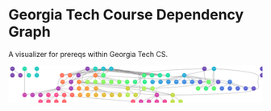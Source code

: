 # Georgia Tech Course Dependency Graph

A visualizer for prereqs within Georgia Tech CS.

<img src="out/graph.svg" width="500" style="width:2000px;"/>
